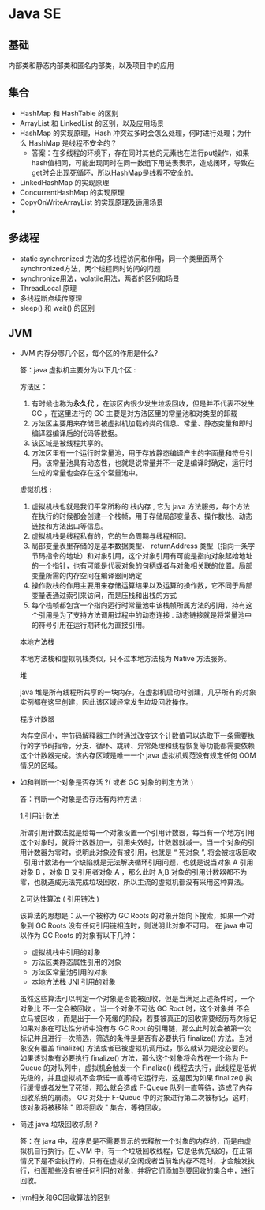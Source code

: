 Java SE
=====
基础
----
内部类和静态内部类和匿名内部类，以及项目中的应用

集合
------
* HashMap 和 HashTable 的区别
* ArrayList 和 LinkedList 的区别，以及应用场景
* HashMap 的实现原理，Hash 冲突过多时会怎么处理，何时进行处理；为什么 HashMap 是线程不安全的？
	* 答案：在多线程的环境下，存在同时其他的元素也在进行put操作，如果hash值相同，可能出现同时在同一数组下用链表表示，造成闭环，导致在get时会出现死循环，所以HashMap是线程不安全的。
* LinkedHashMap 的实现原理
* ConcurrentHashMap 的实现原理
* CopyOnWriteArrayList 的实现原理及适用场景
* 

多线程
------
* static synchronized 方法的多线程访问和作用，同一个类里面两个synchronized方法，两个线程同时访问的问题
* synchronize用法，volatile用法，两者的区别和场景
* ThreadLocal 原理
* 多线程断点续传原理
* sleep() 和 wait() 的区别

JVM
----
* JVM 内存分哪几个区，每个区的作用是什么?
	
	答：java 虚拟机主要分为以下几个区 :
	
	方法区： 
	1. 有时候也称为**永久代** ，在该区内很少发生垃圾回收，但是并不代表不发生 GC ，在这里进行的 GC 主要是对方法区里的常量池和对类型的卸载 
	2. 方法区主要用来存储已被虚拟机加载的类的信息、常量、静态变量和即时编译器编译后的代码等数据。
	3. 该区域是被线程共享的。 
	4. 方法区里有一个运行时常量池，用于存放静态编译产生的字面量和符号引用。该常量池具有动态性，也就是说常量并不一定是编译时确定，运行时生成的常量也会存在这个常量池中。
	
	虚拟机栈 : 
	1. 虚拟机栈也就是我们平常所称的 栈内存 , 它为 java 方法服务，每个方法在执行的时候都会创建一个栈帧，用于存储局部变量表、操作数栈、动态链接和方法出口等信息。 
	2. 虚拟机栈是线程私有的，它的生命周期与线程相同。 
	3. 局部变量表里存储的是基本数据类型、 returnAddress 类型（指向一条字节码指令的地址）和对象引用，这个对象引用有可能是指向对象起始地址的一个指针，也有可能是代表对象的句柄或者与对象相关联的位置。局部变量所需的内存空间在编译器间确定 
	4. 操作数栈的作用主要用来存储运算结果以及运算的操作数，它不同于局部变量表通过索引来访问，而是压栈和出栈的方式 
	5. 每个栈帧都包含一个指向运行时常量池中该栈帧所属方法的引用，持有这个引用是为了支持方法调用过程中的动态连接 . 动态链接就是将常量池中的符号引用在运行期转化为直接引用。
	
	本地方法栈 

	本地方法栈和虚拟机栈类似，只不过本地方法栈为 Native 方法服务。
	
	堆 
	
	java 堆是所有线程所共享的一块内存，在虚拟机启动时创建，几乎所有的对象实例都在这里创建，因此该区域经常发生垃圾回收操作。
	
	程序计数器 
	
	内存空间小，字节码解释器工作时通过改变这个计数值可以选取下一条需要执行的字节码指令，分支、循环、跳转、异常处理和线程恢复等功能都需要依赖这个计数器完成。该内存区域是唯一一个 java 虚拟机规范没有规定任何 OOM 情况的区域。

     
* 如和判断一个对象是否存活 ?( 或者 GC 对象的判定方法 )

	答：判断一个对象是否存活有两种方法 :
	
	1.引用计数法 
	
	所谓引用计数法就是给每一个对象设置一个引用计数器，每当有一个地方引用这个对象时，就将计数器加一，引用失效时，计数器就减一。当一个对象的引用计数器为零时，说明此对象没有被引用，也就是 “ 死对象 ”, 将会被垃圾回收 .
	引用计数法有一个缺陷就是无法解决循环引用问题，也就是说当对象 A 引用对象 B ，对象 B 又引用者对象 A ，那么此时 A,B 对象的引用计数器都不为零，也就造成无法完成垃圾回收，所以主流的虚拟机都没有采用这种算法。
	
	2.可达性算法 ( 引用链法 )
	
	该算法的思想是：从一个被称为 GC Roots 的对象开始向下搜索，如果一个对象到 GC Roots 没有任何引用链相连时，则说明此对象不可用。 
	在 java 中可以作为 GC Roots 的对象有以下几种：

	* 虚拟机栈中引用的对象
	* 方法区类静态属性引用的对象
	* 方法区常量池引用的对象
	* 本地方法栈 JNI 引用的对象

	虽然这些算法可以判定一个对象是否能被回收，但是当满足上述条件时，一个对象比 不一定会被回收 。当一个对象不可达 GC Root 时，这个对象并   不会立马被回收 ，而是出于一个死缓的阶段，若要被真正的回收需要经历两次标记 
	如果对象在可达性分析中没有与 GC Root 的引用链，那么此时就会被第一次标记并且进行一次筛选，筛选的条件是是否有必要执行 finalize() 方法。当对象没有覆盖 finalize() 方法或者已被虚拟机调用过，那么就认为是没必要的。 
	如果该对象有必要执行 finalize() 方法，那么这个对象将会放在一个称为 F-Queue 的对队列中，虚拟机会触发一个 Finalize() 线程去执行，此线程是低优先级的，并且虚拟机不会承诺一直等待它运行完，这是因为如果 finalize() 执行缓慢或者发生了死锁，那么就会造成 F-Queue 队列一直等待，造成了内存回收系统的崩溃。 GC 对处于 F-Queue 中的对象进行第二次被标记，这时，该对象将被移除 " 即将回收 " 集合，等待回收。

* 简述 java 垃圾回收机制 ?

	答：在 java 中，程序员是不需要显示的去释放一个对象的内存的，而是由虚拟机自行执行。在 JVM 中，有一个垃圾回收线程，它是低优先级的，在正常情况下是不会执行的，只有在虚拟机空闲或者当前堆内存不足时，才会触发执行，扫面那些没有被任何引用的对象，并将它们添加到要回收的集合中，进行回收。

* jvm相关和GC回收算法的区别
